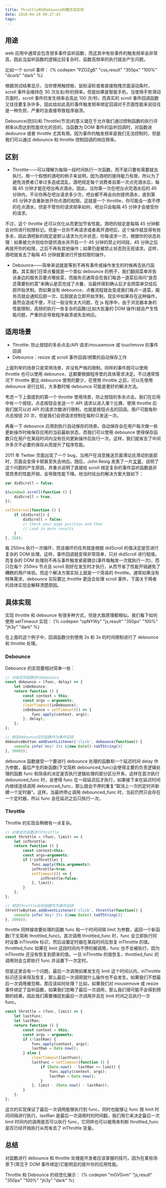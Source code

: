 ```yaml
---
title: Throttle和dDebounce的概念及实现
date: 2018-04-20 09:27:43
tags:
---
```


## 用途

web 应用中通常会包含很多事件监听函数，而这其中有些事件的触发频率会非常高，因此当监听函数的逻辑比较复杂时，函数高频率的执行就会产生问题。

比如一个 scroll 事件： {% codepen "PZOZgB" "css,result" "350px" "100%" "dcorb" "dark" %}

根据测试结果显示，当你使用触控板、鼠标滚轮或者直接拖拽页面滚动条时，scroll 事件会维持在 30 次左右/秒的频率。但是如果是智能手机，当使用手势滑动页面时，scroll 事件的发生频率会高达 100 次/秒。而真实的 scroll 事件回调函数又往往要复杂许多，因此给如此高的事件触发频率绑定回调对于页面性能来说往往是一种负担，严重时会直接导致程序崩溃。

Debounce(防抖)和 Throttle(节流)的意义就在于允许我们通过控制函数的执行评频率从而达到性能优化的目的。当函数为 DOM 事件的监听回调时，对函数进 dedounce 或者 throttle 尤其有用。因为事件的触发频率是我们无法控制的，但是我们可以通过 debounce 和 throttle 控制回调的响应频率。

## 区别

-   Throttle——可以理解为每隔一段时间执行一次函数，而不是只要有需要就去执行。用一个假想的酒吧的例子来说明，因为酒吧的接待能力有限，所以为了避免消费者订单过多造成混乱，酒吧规定每个消费者自第一次点完酒水后，每隔 45 分钟才能在吧台再点酒水。因此，当你第一次在吧台点完酒水后的 45 分钟内，不论你再在吧台请求多少次，吧台都不再会向你提供酒水，直到第 45 分钟才会重新放开你点酒的权限。这就是一个 throttle，你可能会一直不停的在点酒水，但是不管你的请求频率如何，吧台只会每隔 45 分钟才会接受你的请求。

不过，这个 throttle 还可以优化从而更加节省性能。酒吧的规定是每隔 45 分钟都会对你进行权限标记。但是一旦你不再请求或者离开酒吧后，这个操作就显得有些多余，因此酒吧新的规定是默认请求为允许状态，你每请求一次，根据你的状态处理：如果被允许则给你提供酒水并开启一个 45 分钟的禁止时间段，45 分钟之后再放开你的权限，之后不再有其他操作；如果仍是被禁止状态则无视请求。这样，酒吧就省去了每隔 45 分钟就要进行开放权限的操作，

-   Debounce——简单来说就是等到不再有事件或操作发生的时候再去执行函数。其实我们日常点餐就是一个类似 debounce 的例子，我们翻阅菜单并告诉身边的服务员要点哪些菜，而服务员通常会在我们每选一道菜后询问“是否还需要别的菜”来确认是否完成了点餐，当最终得到确认后才会把菜单交给后厨开始烹制。而如果没有 debounce，点餐流程就会变成我们每点一道菜，服务员就会通知后厨一次，后厨就会立即开始烹制，现实中如果存在这种操作，虽然会造成不便，不过一般没有太大问题，在 js 程序中，由于浏览器本身的性能限制，高频的执行一些复杂的函数(比如大批量的 DOM 操作)就会产生性能问题，严重则会导致程序崩溃或失去响应。

## 适用场景

-   Throttle: 防止按钮的多余点击/API 请求/mousemove 或 touchmove 的事件回调
-   Debounce：resize 或 scroll 事件回调/频繁的自动保存工作

上面列举的场景只是常用场景，并没有严格的限制，同样的事件既可以使用 throttle 也可以使用 debounce，这都要根据程序里的具体需求决定。不过通常情况下 throttle 要比 debounce 使用的要少，在使用 throttle 之前，可以先使用 debounce 进行比较，大多数时候 debounce 可能是更好的解决方法。

考虑一下上面提到的第一个 throttle 使用场景，防止按钮的多余点击。我们在应用中有一个按钮，点击按钮会发送一个 API 请求以进入某个比赛，使用 throttle 后我们就可以对 API 的请求次数进行限制，也就是按钮点击的回调。用户可能每秒点击按钮 20 次，但是我们会把请求控制在每秒只发送一次。

再看一下 debounce 应用到执行自动保存的场景。自动保存会在用户每次做一些更新操作时候保存应用的当前最新状态，而我们可以使用 debounce 使得保存函数只在用户在某段时间内没有任何更新操作后执行一次。这样，我们就省去了中间许多次不必要的保存从而提升了程序性能。

2011 年 Twitter 页面出现了一个 bug，当用户在消息推送页面滑动且滑动到底部时，页面会变得卡顿甚至失去响应。随后，John Resig 发表了一片[文章](https://johnresig.com/blog/learning-from-twitter/)，说明了这个问题的产生原因，并重点说明了直接给 scroll 绑定复杂的事件监听函数是非常昂贵的性能开销，会导致性能下降。他当时给出的解决方案大致如下：

```javascript
var didScroll = false;

$(window).scroll(function () {
    didScroll = true;
});

setInterval(function () {
    if (didScroll) {
        didScroll = false;
        // Check your page position and then
        // Load in more results
    }
}, 250);
```

每 250ms 执行一次循环，而该循环的任务就是根据 didScroll 的值决定是否进行复杂的 DOM 处理。这样，事件回调就变得非常简单，只对 didScroll 进行赋值，而复杂的 DOM 处理则不再与事件触发紧密耦合(事件每触发一次就执行一次)，而只在每个 250ms 节点且 scroll 刚好在发生时才执行，从而节省了性能开销避免了糟糕的用户体验。而这个解决方案实际上就是一个简易的 throttle。通常如果没有特殊需求，debounce 实际要比 throttle 更适合处理 scroll 事件，下面关于两者的具体实现会解释清楚原因。

## 具体实现

实现 throttle 和 debounce 有很多种方式，但是大致原理都相似。我们看下如何使用 setTimeout 实现： {% codepen "opNYWy" "js,result" "350px" "100%" "jh3y" "dark" %}

在上面的这个例子中，回调函数分别使用 2s 和 3s 的时间限制进行了 debounce 和 throttle 处理。

### Debounce

Debounce 的实现要相对简单一些：

```javascript
// 对给定的函数进行debounce
const debounce = (func, delay) => {
    let inDebounce;
    return function () {
        const context = this;
        const args = arguments;
        clearTimeout(inDebounce);
        inDebounce = setTimeout(() => {
            func.apply(context, args);
        }, delay);
    };
};

// 绑定debounce后的函数作为事件回调
debounceButton.addEventListener('click', debounce(function() {
    console.info(`Hey! Its ${new Date().toUTString()}`
}, 3000));
```

debounce 函数接受一个要进行 debounce 处理的函数和一个延迟时间 delay 作为参数，最后产生的新函数(下文简称 debounced_func)会使得主要的负责逻辑处理的函数 func 和简易的决定是否执行逻辑处理的部分区分开来，这样在首次执行 debounced_func 时，会使得 func 在一段延迟后才执行，如果接下来在延迟时间内继续连续调用 debounced_func，那么就会不停的重复“取消上一次的定时并新建一个定时器“。这样，当最终停止调用 debounced_func 时，当前仍然只会存在一个定时器，所以 func 会在延迟之后只执行一次。

### Throttle

Throttle 的实现会稍微有一点复杂。

```javascript
// 对给定的函数进行throttle
const throttle = (func, limit) => {
    let inThrottle;
    return function () {
        const context=this;
        const args=arguments;
        if (!inThrottle) {
            func.apply(this,arguments);
            inThrottle=true;
            setTimeout(() => {
                inThrottle=false;
            }, limit);
        }
    };
};

// 绑定throttle后的函数作为事件回调
throttleButton.addEventListener('click', throttle(function() {
    console.info(`Hey! Its ${new Date().toUTString()}`
}, 3000));
```

throttle 同样接收要处理的函数 func 和一个时间间隔 limit 为参数，返回一个新函数(下文简称 throttled_func)。首次调用 throttled_func 时，func 会立即执行同时设置 inThrottle 标识，然后设置定时器在某段时间后恢复 inThrottle 的值。throttled_func 如果在 limit 这段时间内不停的被调用，func 也不会被执行，因为 inThrottle 还没有恢复到原来的值。一旦 inThrottle 的值恢复，throttled_func 的调用则会立即执行 func 并设置下一次定时。

但是这里会有一个问题，最后一次调用如果发生在 limit 这个时间以内，inThrottle 标识还没来得及恢复，那么最后一次调用就什么操作也不会发生。如果我们不想最后一次调用被忽略，那应该如何处理？比如，如果我们对 mousemove 或 resize 事件绑定了监听函数，如果我们忽略了最后一次调用，那么我们很可能不会得到预期的结果。因此我们需要捕捉到最后一次调用并且在 limit 时间之后执行一次 func。

```javascript
const throttle = (func, limit) => {
    let lastFunc;
    let lastRan;
    return function () {
        const context = this;
        const args = arguments;
        if (!lastRan) {
            func.apply(context, args);
            lastRan = Date.now();
        } else {
            clearTimeout(lastFunc);
            lastFunc = setTimeout(function () {
                if (Date.now() - lastRan >= limit) {
                    func.apply(context, args);
                    lastRan = Date.now();
                }
            }, limit - (Date.now() - lastRan));
        }
    };
};
```

这次的实现保证了最后一次调用能够执行到 func，同时也能够让 func 按 limit 时间间隔进行执行。lastRan 是最后一次调用时的时间戳，我们用它来决定最后一次 limit 时间内的调用是否可以执行 func，它同样也可以被用来判断 throttled_func 是否已经开始执行从而省去了 inThrottle 变量。

## 总结

对函数进行 debounce 和 throttle 处理是开发者应该掌握的技巧，因为在某些场景下(常见于 DOM 事件绑定)它能明显的提升你的应用性能。

Throttle 和 Debounce 的视觉化展示： {% codepen "mGVGvm" "js,result" "350px" "100%" "jh3y" "dark" %}
